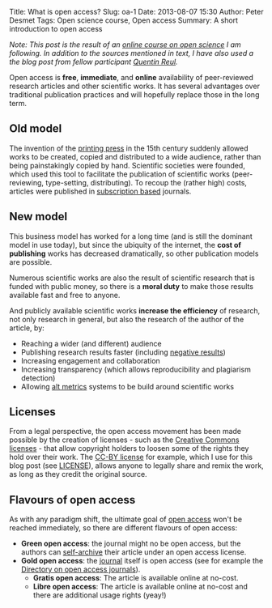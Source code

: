 Title: What is open access?
Slug: oa-1
Date: 2013-08-07 15:30
Author: Peter Desmet
Tags: Open science course, Open access
Summary: A short introduction to open access

*Note: This post is the result of an [online course on open science](https://p2pu.org/en/courses/5/open-science-an-introduction/) I am following. In addition to the sources mentioned in text, I have also used a the blog post from fellow participant [Quentin Reul](http://linked-data.blogspot.com/2013/08/introduction-to-open-access.html).*

Open access is **free**, **immediate**, and **online** availability of peer-reviewed research articles and other scientific works. It has several advantages over traditional publication practices and will hopefully replace those in the long term.

## Old model

The invention of the [printing press](http://en.wikipedia.org/wiki/Printing_press) in the 15th century suddenly allowed works to be created, copied and distributed to a wide audience, rather than being painstakingly copied by hand. Scientific societies were founded, which used this tool to facilitate the publication of scientific works (peer-reviewing, type-setting, distributing). To recoup the (rather high) costs, articles were published in [subscription based](http://en.wikipedia.org/wiki/Subscription_business_model) journals.

## New model

This business model has worked for a long time (and is still the dominant model in use today), but since the ubiquity of the internet, the **cost of publishing** works has decreased dramatically, so other publication models are possible.

Numerous scientific works are also the result of scientific research that is funded with public money, so there is a **moral duty** to make those results available fast and free to anyone.

And publicly available scientific works **increase the efficiency** of research, not only research in general, but also the research of the author of the article, by:

* Reaching a wider (and different) audience
* Publishing research results faster (including [negative results](http://blog.f1000research.com/2013/05/15/no-article-fee-for-negative-results-until-end-of-august/))
* Increasing engagement and collaboration
* Increasing transparency (which allows reproducibility and plagiarism detection)
* Allowing [alt metrics](http://altmetrics.org/manifesto/) systems to be build around scientific works

## Licenses

From a legal perspective, the open access movement has been made possible by the creation of licenses - such as the [Creative Commons licenses](http://creativecommons.org/licenses/) - that allow copyright holders to loosen some of the rights they hold over their work. The [CC-BY license](http://creativecommons.org/licenses/by/3.0/) for example, which I use for this blog post (see [LICENSE](http://peterdesmet.com/LICENSE.txt)), allows anyone to legally share and remix the work, as long as they credit the original source.

## Flavours of open access

As with any paradigm shift, the ultimate goal of [open access](http://en.wikipedia.org/wiki/Open_access) won't be reached immediately, so there are different flavours of open access:

* **Green open access**: the journal might no be open access, but the authors can [self-archive](http://en.wikipedia.org/wiki/Self-archiving) their article under an open access license.
* **Gold open access**: the [journal](http://en.wikipedia.org/wiki/Open_access_journal) itself is open access (see for example the [Directory on open access journals](http://www.doaj.org/)).
    * **Gratis open access**: The article is available online at no-cost.
    * **Libre open access**: The article is available online at no-cost and there are additional usage rights (yeay!)
